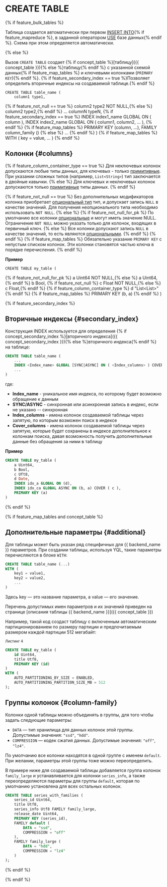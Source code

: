 # CREATE TABLE

{% if feature_bulk_tables %}

Таблица создается автоматически при первом [INSERT INTO](insert_into.md){% if feature_mapreduce %}, в заданной оператором [USE](../use.md) базе данных{% endif %}. Схема при этом определяется автоматически.

{% else %}

Вызов `CREATE TABLE` создает {% if concept_table %}[таблицу]({{ concept_table }}){% else %}таблицу{% endif %} с указанной схемой данных{% if feature_map_tables %}  и ключевыми колонками (`PRIMARY KEY`){% endif %}. {% if feature_secondary_index == true %}Позволяет определить вторичные индексы на создаваемой таблице.{% endif %}

    CREATE TABLE table_name (
        column1 type1,
{% if feature_not_null == true %}         column2 type2 NOT NULL,{% else %}         column2 type2,{% endif %}
        ...
        columnN typeN,
{% if feature_secondary_index == true %}
        INDEX index1_name GLOBAL ON ( column ),
        INDEX index2_name GLOBAL ON ( column1, column2, ... ),
{% endif %}
{% if feature_map_tables %}
        PRIMARY KEY (column, ...),
        FAMILY column_family ()
{% else %}
        ...
{% endif %}
    )
{% if feature_map_tables %}
    WITH ( key = value, ... )
{% endif %}

## Колонки {#columns}

{% if feature_column_container_type == true %}
Для неключевых колонок допускаются любые типы данных, для ключевых - только [примитивные](../../types/primitive.md). При указании сложных типов (например, `List<String>`) тип заключается в двойные кавычки.
{% else %}
Для ключевых и неключевых колонок допускаются только [примитивные](../../types/primitive.md) типы данных.
{% endif %}

{% if feature_not_null == true %}
Без дополнительных модификаторов колонка приобретает [опциональный тип](../../types/optional.md) тип, и допускает запись `NULL` в качестве значений. Для получения неопционального типа необходимо использовать `NOT NULL`.
{% else %}
{% if feature_not_null_for_pk %}
По умолчанию все колонки [опциональные](../../types/optional.md) и могут иметь значение NULL. Ограничение `NOT NULL` можно указать только для колонок, входящих в первичный ключ.
{% else %}
Все колонки допускают запись `NULL` в качестве значений, то есть являются [опциональными](../../types/optional.md).
{% endif %}
{% endif %}
{% if feature_map_tables %}
Обязательно указание `PRIMARY KEY` с непустым списком колонок. Эти колонки становятся частью ключа в порядке перечисления.
{% endif %}

**Пример**

    CREATE TABLE my_table (
{% if feature_not_null_for_pk %}        a Uint64 NOT NULL,{% else %}        a Uint64,{% endif %}
        b Bool,
{% if feature_not_null %}        c Float NOT NULL,{% else %}        c Float,{% endif %}
{% if feature_column_container_type %}         d "List<List<Int32>>"{% endif %}
{% if feature_map_tables %}
        PRIMARY KEY (b, a)
{% endif %}
    )



{% if feature_secondary_index %}
## Вторичные индексы {#secondary_index}

Конструкция INDEX используется для определения {% if concept_secondary_index %}[вторичного индекса]({{ concept_secondary_index }}){% else %}вторичного индекса{% endif %} на таблице:

```sql
CREATE TABLE table_name ( 
    ...
    INDEX <Index_name> GLOBAL [SYNC|ASYNC] ON ( <Index_columns> ) COVER ( <Cover_columns> ),
    ...
)
```

где:
* **Index_name** - уникальное имя индекса, по которому будет возможно обращение к данным
* **SYNC/ASYNC** - синхронная или асинхронная запись в индекс, если не указано -- синхронная
* **Index_columns** - имена колонок создаваемой таблицы через запятую, по которым возможен поиск в индексе
* **Cover_columns** - имена колонок создаваемой таблицы через запятую, которые будет сохранены в индексе дополнительное к колонкам поиска, давая возможность получить дополнительные данные без обращения за ними в таблицу 

**Пример**

``` sql
CREATE TABLE my_table (
    a Uint64,
    b Bool,
    c Uft8,
    d Date,
    INDEX idx_a GLOBAL ON (d),
    INDEX idx_ca GLOBAL ASYNC ON (b, a) COVER ( c ),
    PRIMARY KEY (a)
)
```
{% endif %}

{% if feature_map_tables and concept_table %}
## Дополнительные параметры {#additional}

Для таблицы может быть указан ряд специфичных для {{ backend_name }} параметров. При создании таблицы, используя YQL, такие параметры перечисляются в блоке ```WITH```:

```sql
CREATE TABLE table_name (...)
WITH (
    key1 = value1,
    key2 = value2,
    ...
)
```

Здесь key — это название параметра, а value — его значение.

Перечень допустимых имен параметров и их значений приведен на странице [описания таблицы {{ backend_name }}]({{ concept_table }})

Например, такой код создаст таблицу с включенным автоматическим партиционированием по размеру партиции и предпочитаемым размером каждой партиции 512 мегабайт:

<small>Листинг 4</small>

```sql
CREATE TABLE my_table (
    id Uint64,
    title Utf8,
    PRIMARY KEY (id)
)
WITH (
    AUTO_PARTITIONING_BY_SIZE = ENABLED,
    AUTO_PARTITIONING_PARTITION_SIZE_MB = 512
);
```

## Группы колонок {#column-family}

Колонки одной таблицы можно объединять в группы, для того чтобы задать следующие параметры:

* `DATA` — тип хранилища для данных колонок этой группы. Допустимые значения: ```"ssd"```, ```"hdd"```.
* `COMPRESSION` — кодек сжатия данных. Допустимые значения: ```"off"```, ```"lz4"```.

По умолчанию все колонки находятся в одной группе с именем ```default```.  При желании, параметры этой группы тоже можно переопределить.

В примере ниже для создаваемой таблицы добавляется группа колонок ```family_large``` и устанавливается для колонки ```series_info```, а также переопределяются параметры для группы ```default```, которая по умолчанию установлена для всех остальных колонок.

```sql
CREATE TABLE series_with_families (
    series_id Uint64,
    title Utf8,
    series_info Utf8 FAMILY family_large,
    release_date Uint64,
    PRIMARY KEY (series_id),
    FAMILY default (
        DATA = "ssd",
        COMPRESSION = "off"
    ),
    FAMILY family_large (
        DATA = "hdd",
        COMPRESSION = "lz4"
    )
);
```

{% endif %}



{% endif %}